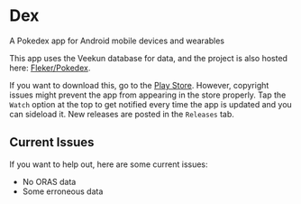 # Dex
A Pokedex app for Android mobile devices and wearables

This app uses the Veekun database for data, and the project is also hosted here: <a href="http://github.com/fleker/pokedex">Fleker/Pokedex</a>.


If you want to download this, go to the <a href="https://play.google.com/store/apps/details?id=com.felkertech.n.dex">Play Store</a>. However, copyright issues might prevent the app from appearing in the store properly. Tap the `Watch` option at the top to get notified every time the app is updated and you can sideload it. New releases are posted in the `Releases` tab.

## Current Issues
If you want to help out, here are some current issues:

* No ORAS data
* Some erroneous data
